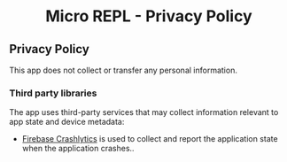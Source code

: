<h1 align=center>Micro REPL - Privacy Policy</h1>

<div class="box">
  <h2>Privacy Policy</h2>
  This app does not collect or transfer any personal information.
  
  <h3>Third party libraries</h3>
  The app uses third-party services that may collect information relevant to app state and device metadata:
  <ul>
  <li>
          <a href="https://firebase.google.com/docs/android/play-data-disclosure#crashlytics">Firebase Crashlytics</a>
          is used to collect and report the application state when the application crashes..
  </ul>

</div>
</body></html>
</pre>
